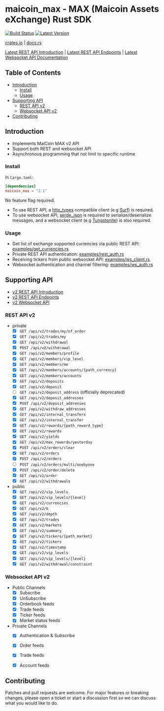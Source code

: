 # maicoin_max - MAX (Maicoin Assets eXchange) Rust SDK

[![Build Status]][actions] [![Latest Version]][crates.io]

[Build Status]: https://img.shields.io/github/workflow/status/COLDTURNIP/max-exchange-api-rs/CI/main
[actions]: https://github.com/COLDTURNIP/max-exchange-api-rs/actions?query=branch%3Amain
[Latest Version]: https://img.shields.io/crates/v/maicoin_max.svg
[crates.io]: https://crates.io/crates/maicoin_max

[crates.io](https://crates.io/crates/maicoin_max) |
[docs.rs](https://docs.rs/maicoin_max/latest/maicoin_max/index.html)

[Latest REST API Introduction](https://max.maicoin.com/documents/api_v2) |
[Latest REST API Endpoints](https://max.maicoin.com/documents/api_list/v2) |
[Latest Websocket API Documentation](https://maicoin.github.io/max-websocket-docs/)

## Table of Contents

* [Introduction](#introduction)
  * [Install](#install)
  * [Usage](#usage)
* [Supporting API](#supporting-api)
  * [REST API v2](#rest-api-v2)
  * [Websocket API v2](#websocket-api-v2)
* [Contributing](#contributing)


## Introduction

- Implements MaiCoin MAX v2 API
- Support both REST and websocket API
- Asynchronous programming that not limit to specific runtime

### Install

In `Cargo.toml`:

```toml
[dependencies]
maicoin_max = "2.1"
```

No feature flag required.

- To use REST API, a [http_types](https://docs.rs/http-types) compatible client (e.g [Surf](https://crates.io/crates/surf)) is required.
- To use websocket API, [serde_json](https://docs.serde.rs/serde_json/) is required to serialize/deserialize messages,
  and a websocket client (e.g [Tungstenite](https://crates.io/crates/tungstenite)) is also required.

### Usage

- Get list of exchange supported currencies via public REST API: [examples/get_currencies.rs](examples/get_currencies.rs)
- Private REST API authentication: [examples/rest_auth.rs](examples/rest_auth.rs)
- Receiving tickers from public websocket API: [examples/ws_client.rs](examples/ws_client.rs)
- Websocket authentication and channel filtering: [examples/ws_auth.rs](examples/ws_auth.rs)


## Supporting API

- [v2 REST API Introduction](https://max.maicoin.com/documents/api_v2)
- [v2 REST API Endpoints](https://max.maicoin.com/documents/api_list/v2)
- [v2 Websocket API](https://maicoin.github.io/max-websocket-docs/)

### REST API v2

- private
  - [x] `GET /api/v2/trades/my/of_order`
  - [x] `GET /api/v2/trades/my`
  - [x] `GET /api/v2/withdrawal`
  - [x] `POST /api/v2/withdrawal`
  - [x] `GET /api/v2/members/profile`
  - [x] `GET /api/v2/members/vip_level`
  - [x] `GET /api/v2/members/me`
  - [x] `GET /api/v2/members/accounts/{path_currency}`
  - [x] `GET /api/v2/members/accounts`
  - [x] `GET /api/v2/deposits`
  - [x] `GET /api/v2/deposit`
  - [ ] `GET /api/v2/deposit_address` (officially deprecated)
  - [x] `GET /api/v2/deposit_addresses`
  - [x] `POST /api/v2/deposit_addresses`
  - [x] `GET /api/v2/withdraw_addresses`
  - [x] `GET /api/v2/internal_transfers`
  - [x] `GET /api/v2/internal_transfer`
  - [x] `GET /api/v2/rewards/{path_reward_type}`
  - [x] `GET /api/v2/rewards`
  - [x] `GET /api/v2/yields`
  - [x] `GET /api/v2/max_rewards/yesterday`
  - [x] `POST /api/v2/orders/clear`
  - [x] `GET /api/v2/orders`
  - [x] `POST /api/v2/orders`
  - [ ] `POST /api/v2/orders/multi/onebyone`
  - [x] `POST /api/v2/order/delete`
  - [x] `GET /api/v2/order`
  - [x] `GET /api/v2/withdrawals`
- public
  - [x] `GET /api/v2/vip_levels`
  - [x] `GET /api/v2/vip_levels/{level}`
  - [x] `GET /api/v2/currencies`
  - [x] `GET /api/v2/k`
  - [x] `GET /api/v2/depth`
  - [x] `GET /api/v2/trades`
  - [x] `GET /api/v2/markets`
  - [x] `GET /api/v2/summary`
  - [x] `GET /api/v2/tickers/{path_market}`
  - [x] `GET /api/v2/tickers`
  - [x] `GET /api/v2/timestamp`
  - [x] `GET /api/v2/vip_levels`
  - [x] `GET /api/v2/vip_levels/{level}`
  - [x] `GET /api/v2/withdrawal/constraint`

### Websocket API v2

- Public Channels
  - [x] Subscribe
  - [x] UnSubscribe
  - [x] Orderbook feeds
  - [x] Trade feeds
  - [x] Ticker feeds
  - [x] Market status feeds
- Private Channels
  - [x] Authentication & Subscribe
  - [x] Order feeds
  - [x] Trade feeds
  - [x] Account feeds


## Contributing

Patches and pull requests are welcome. For major features or breaking changes,
please open a ticket or start a discussion first so we can discuss what you
would like to do.
